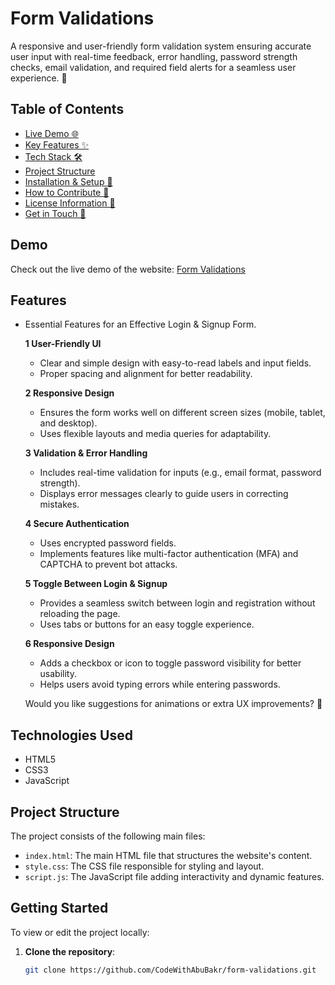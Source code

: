 # Form Validations
A responsive and user-friendly form validation system ensuring accurate user input with real-time feedback, error handling, password strength checks, email validation, and required field alerts for a seamless user experience. 🚀

## Table of Contents
- [Live Demo 🌐](#demo)
- [Key Features ✨](#features)
- [Tech Stack 🛠️](#technologies-used)
- [Project Structure](#project-structure)
- [Installation & Setup 🚀](#getting-started)
- [How to Contribute 🤝](#contributing)
- [License Information 📜](#license)
- [Get in Touch 📩](#contact)

## Demo 
Check out the live demo of the website: [Form Validations](https://codewithabubakr.github.io/form-validations/)

## Features
- Essential Features for an Effective Login & Signup Form.

   **1 User-Friendly UI**
   - Clear and simple design with easy-to-read labels and input fields.
   - Proper spacing and alignment for better readability.

   **2 Responsive Design**
   - Ensures the form works well on different screen sizes (mobile, tablet, and desktop).
   - Uses flexible layouts and media queries for adaptability.

   **3 Validation & Error Handling**
   - Includes real-time validation for inputs (e.g., email format, password strength).
   - Displays error messages clearly to guide users in correcting mistakes.

   **4 Secure Authentication**
   - Uses encrypted password fields.
   - Implements features like multi-factor authentication (MFA) and CAPTCHA to prevent bot attacks.

   **5 Toggle Between Login & Signup**
   - Provides a seamless switch between login and registration without reloading the page.
   - Uses tabs or buttons for an easy toggle experience.

   **6 Responsive Design**
   - Adds a checkbox or icon to toggle password visibility for better usability.
   - Helps users avoid typing errors while entering passwords.

   Would you like suggestions for animations or extra UX improvements? 🚀

## Technologies Used
- HTML5
- CSS3
- JavaScript

## Project Structure
The project consists of the following main files:

- `index.html`: The main HTML file that structures the website's content.
- `style.css`: The CSS file responsible for styling and layout.
- `script.js`: The JavaScript file adding interactivity and dynamic features.

## Getting Started
To view or edit the project locally:

1. **Clone the repository**:
   ```bash
   git clone https://github.com/CodeWithAbuBakr/form-validations.git
